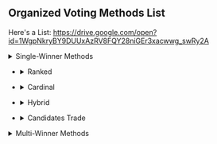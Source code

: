 ## Organized Voting Methods List

Here's a List: https://drive.google.com/open?id=1WgpNkryBY9DUUxAzRV8FQY28niGEr3xacwwg_swRy2A


<details> <summary>Single-Winner Methods</summary>
	<ul> <li> <details> <summary>Single-Choice</summary></ul> </il> </details>
	<ul> <li> <details> <summary>Ranked</summary></ul> </il> </details>
	<ul> <li> <details> <summary>Cardinal</summary></ul> </il> </details>
	<ul> <li> <details> <summary>Hybrid</summary></ul> </il> </details>
	<ul> <li> <details> <summary>Candidates Trade</summary></ul> </il> </details>
</details>
<details> <summary>Multi-Winner Methods</summary>
	
</details>
